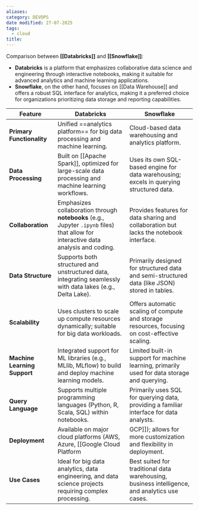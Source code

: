```yaml
---
aliases: 
category: DEVOPS
date modified: 27-07-2025
tags:
  - cloud
title:
---
```

Comparison between **[[Databricks]]** and **[[Snowflake]]**:

- **Databricks** is a platform that emphasizes collaborative data science and engineering through interactive notebooks, making it suitable for advanced analytics and machine learning applications.
- **Snowflake**, on the other hand, focuses on [[Data Warehouse]] and offers a robust SQL interface for analytics, making it a preferred choice for organizations prioritizing data storage and reporting capabilities.

| Feature                      | **Databricks**                                                                                                                     | **Snowflake**                                                                                                      |
| ---------------------------- | ---------------------------------------------------------------------------------------------------------------------------------- | ------------------------------------------------------------------------------------------------------------------ |
| **Primary Functionality**    | Unified ==analytics platform== for big data processing and machine learning.                                                       | Cloud-based data warehousing and analytics platform.                                                               |
| **Data Processing**          | Built on [[Apache Spark]], optimized for large-scale data processing and machine learning workflows.                               | Uses its own SQL-based engine for data warehousing; excels in querying structured data.                            |
| **Collaboration**            | Emphasizes collaboration through **notebooks** (e.g., Jupyter `.ipynb` files) that allow for interactive data analysis and coding. | Provides features for data sharing and collaboration but lacks the notebook interface.                             |
| **Data Structure**           | Supports both structured and unstructured data, integrating seamlessly with data lakes (e.g., Delta Lake).                         | Primarily designed for structured data and semi-structured data (like JSON) stored in tables.                      |
| **Scalability**              | Uses clusters to scale up compute resources dynamically; suitable for big data workloads.                                          | Offers automatic scaling of compute and storage resources, focusing on cost-effective scaling.                     |
| **Machine Learning Support** | Integrated support for ML libraries (e.g., MLlib, MLflow) to build and deploy machine learning models.                             | Limited built-in support for machine learning, primarily used for data storage and querying.                       |
| **Query Language**           | Supports multiple programming languages (Python, R, Scala, SQL) within notebooks.                                                  | Primarily uses SQL for querying data, providing a familiar interface for data analysts.                            |
| **Deployment**               | Available on major cloud platforms (AWS, Azure, [[Google Cloud Platform|GCP]]); allows for more customization and flexibility in deployment.                 | Also cloud-native, designed for seamless deployment in the cloud, with less emphasis on infrastructure management. |
| **Use Cases**                | Ideal for big data analytics, data engineering, and data science projects requiring complex processing.                            | Best suited for traditional data warehousing, business intelligence, and analytics use cases.                      |


